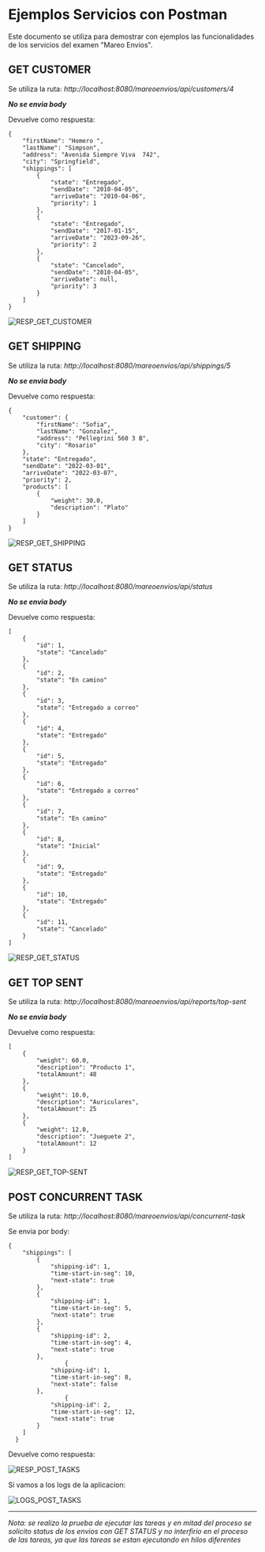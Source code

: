 # Ejemplos Servicios con Postman

Este documento se utiliza para demostrar con ejemplos las funcionalidades de los servicios del examen "Mareo Envios".

## GET CUSTOMER

Se utiliza la ruta: *http://localhost:8080/mareoenvios/api/customers/4*

***No se envia body***

Devuelve como respuesta:

```
{
    "firstName": "Homero ",
    "lastName": "Simpson",
    "address": "Avenida Siempre Viva  742",
    "city": "Springfield",
    "shippings": [
        {
            "state": "Entregado",
            "sendDate": "2010-04-05",
            "arriveDate": "2010-04-06",
            "priority": 1
        },
        {
            "state": "Entregado",
            "sendDate": "2017-01-15",
            "arriveDate": "2023-09-26",
            "priority": 2
        },
        {
            "state": "Cancelado",
            "sendDate": "2010-04-05",
            "arriveDate": null,
            "priority": 3
        }
    ]
}
```
![RESP_GET_CUSTOMER](ejemplos%20postman%20imagenes/image-2.png)


## GET SHIPPING

Se utiliza la ruta: *http://localhost:8080/mareoenvios/api/shippings/5*

***No se envia body***

Devuelve como respuesta:

```
{
    "customer": {
        "firstName": "Sofia",
        "lastName": "Gonzalez",
        "address": "Pellegrini 560 3 B",
        "city": "Rosario"
    },
    "state": "Entregado",
    "sendDate": "2022-03-01",
    "arriveDate": "2022-03-07",
    "priority": 2,
    "products": [
        {
            "weight": 30.0,
            "description": "Plato"
        }
    ]
}
```

![RESP_GET_SHIPPING](ejemplos%20postman%20imagenes/image-3.png)

## GET STATUS

Se utiliza la ruta: *http://localhost:8080/mareoenvios/api/status*

***No se envia body***

Devuelve como respuesta:

```
[
    {
        "id": 1,
        "state": "Cancelado"
    },
    {
        "id": 2,
        "state": "En camino"
    },
    {
        "id": 3,
        "state": "Entregado a correo"
    },
    {
        "id": 4,
        "state": "Entregado"
    },
    {
        "id": 5,
        "state": "Entregado"
    },
    {
        "id": 6,
        "state": "Entregado a correo"
    },
    {
        "id": 7,
        "state": "En camino"
    },
    {
        "id": 8,
        "state": "Inicial"
    },
    {
        "id": 9,
        "state": "Entregado"
    },
    {
        "id": 10,
        "state": "Entregado"
    },
    {
        "id": 11,
        "state": "Cancelado"
    }
]
```
![RESP_GET_STATUS](ejemplos%20postman%20imagenes/image-4.png)

## GET TOP SENT

Se utiliza la ruta: *http://localhost:8080/mareoenvios/api/reports/top-sent*

***No se envia body***

Devuelve como respuesta:

```
[
    {
        "weight": 60.0,
        "description": "Producto 1",
        "totalAmount": 48
    },
    {
        "weight": 10.0,
        "description": "Auriculares",
        "totalAmount": 25
    },
    {
        "weight": 12.0,
        "description": "Jueguete 2",
        "totalAmount": 12
    }
]
```
![RESP_GET_TOP-SENT](ejemplos%20postman%20imagenes/image-5.png)

## POST CONCURRENT TASK

Se utiliza la ruta: *http://localhost:8080/mareoenvios/api/concurrent-task*

Se envia por body:

```
{
    "shippings": [
        {
            "shipping-id": 1,
            "time-start-in-seg": 10,
            "next-state": true
        },
        {
            "shipping-id": 1,
            "time-start-in-seg": 5,
            "next-state": true
        },
        {
            "shipping-id": 2,
            "time-start-in-seg": 4,
            "next-state": true
        },
                {
            "shipping-id": 1,
            "time-start-in-seg": 8,
            "next-state": false
        },
                {
            "shipping-id": 2,
            "time-start-in-seg": 12,
            "next-state": true
        }
    ]
  } 
```

Devuelve como respuesta:

![RESP_POST_TASKS](ejemplos%20postman%20imagenes/image.png)

Si vamos a los logs de la aplicacion:

![LOGS_POST_TASKS](ejemplos%20postman%20imagenes/image-1.png)

---

*Nota: se realizo la prueba de ejecutar las tareas y en mitad del proceso se solicito status de los envios con GET STATUS y no interfirio en el proceso de las tareas, ya que las tareas se estan ejecutando en hilos diferentes*